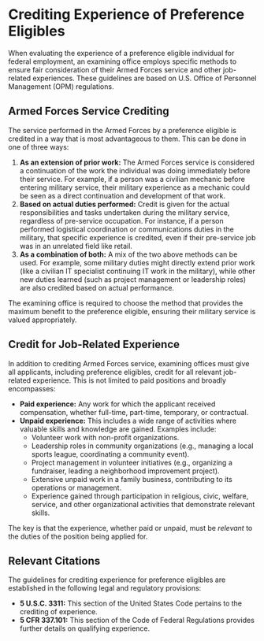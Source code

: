 # Crediting Experience of Preference Eligibles

When evaluating the experience of a preference eligible individual for federal employment, an examining office employs specific methods to ensure fair consideration of their Armed Forces service and other job-related experiences. These guidelines are based on U.S. Office of Personnel Management (OPM) regulations.

## Armed Forces Service Crediting

The service performed in the Armed Forces by a preference eligible is credited in a way that is most advantageous to them. This can be done in one of three ways:

1.  **As an extension of prior work:** The Armed Forces service is considered a continuation of the work the individual was doing immediately before their service. For example, if a person was a civilian mechanic before entering military service, their military experience as a mechanic could be seen as a direct continuation and development of that work.
2.  **Based on actual duties performed:** Credit is given for the actual responsibilities and tasks undertaken during the military service, regardless of pre-service occupation. For instance, if a person performed logistical coordination or communications duties in the military, that specific experience is credited, even if their pre-service job was in an unrelated field like retail.
3.  **As a combination of both:** A mix of the two above methods can be used. For example, some military duties might directly extend prior work (like a civilian IT specialist continuing IT work in the military), while other new duties learned (such as project management or leadership roles) are also credited based on actual performance.

The examining office is required to choose the method that provides the maximum benefit to the preference eligible, ensuring their military service is valued appropriately.

## Credit for Job-Related Experience

In addition to crediting Armed Forces service, examining offices must give all applicants, including preference eligibles, credit for all relevant job-related experience. This is not limited to paid positions and broadly encompasses:

*   **Paid experience:** Any work for which the applicant received compensation, whether full-time, part-time, temporary, or contractual.
*   **Unpaid experience:** This includes a wide range of activities where valuable skills and knowledge are gained. Examples include:
    *   Volunteer work with non-profit organizations.
    *   Leadership roles in community organizations (e.g., managing a local sports league, coordinating a community event).
    *   Project management in volunteer initiatives (e.g., organizing a fundraiser, leading a neighborhood improvement project).
    *   Extensive unpaid work in a family business, contributing to its operations or management.
    *   Experience gained through participation in religious, civic, welfare, service, and other organizational activities that demonstrate relevant skills.

The key is that the experience, whether paid or unpaid, must be *relevant* to the duties of the position being applied for.

## Relevant Citations

The guidelines for crediting experience for preference eligibles are established in the following legal and regulatory provisions:

*   **5 U.S.C. 3311:** This section of the United States Code pertains to the crediting of experience.
*   **5 CFR 337.101:** This section of the Code of Federal Regulations provides further details on qualifying experience.
